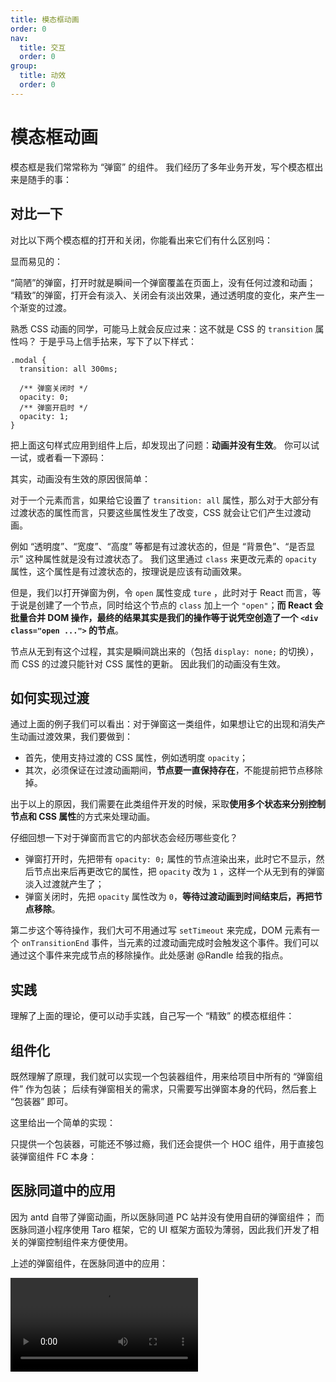 ```yaml
---
title: 模态框动画
order: 0
nav:
  title: 交互
  order: 0
group:
  title: 动效
  order: 0
---
```


# 模态框动画

模态框是我们常常称为 “弹窗” 的组件。
我们经历了多年业务开发，写个模态框出来是随手的事：

<code src="@/interactive/animation-modal/plain.tsx"></code>

## 对比一下

对比以下两个模态框的打开和关闭，你能看出来它们有什么区别吗：

<code src="@/interactive/animation-modal/compare.tsx" inline></code>

显而易见的：

“简陋”的弹窗，打开时就是瞬间一个弹窗覆盖在页面上，没有任何过渡和动画；
“精致”的弹窗，打开会有淡入、关闭会有淡出效果，通过透明度的变化，来产生一个渐变的过渡。

熟悉 CSS 动画的同学，可能马上就会反应过来：这不就是 CSS 的 `transition` 属性吗？
于是乎马上信手拈来，写下了以下样式：

```less | pure
.modal {
  transition: all 300ms;

  /** 弹窗关闭时 */
  opacity: 0;
  /** 弹窗开启时 */
  opacity: 1;
}
```

把上面这句样式应用到组件上后，却发现出了问题：**动画并没有生效**。
你可以试一试，或者看一下源码：

<code src="@/interactive/animation-modal/try-with-css.tsx"></code>

其实，动画没有生效的原因很简单：

对于一个元素而言，如果给它设置了 `transition: all` 属性，那么对于大部分有过渡状态的属性而言，只要这些属性发生了改变，CSS 就会让它们产生过渡动画。

例如 “透明度”、“宽度”、“高度” 等都是有过渡状态的，但是 “背景色”、“是否显示” 这种属性就是没有过渡状态了。
我们这里通过 `class` 来更改元素的 `opacity` 属性，这个属性是有过渡状态的，按理说是应该有动画效果。

但是，我们以打开弹窗为例，令 `open` 属性变成 `ture` ，此时对于 React 而言，等于说是创建了一个节点，同时给这个节点的 `class` 加上一个 `"open"`；**而 React 会批量合并 DOM 操作，最终的结果其实是我们的操作等于说凭空创造了一个 `<div class="open ...">` 的节点**。

节点从无到有这个过程，其实是瞬间跳出来的（包括 `display: none;` 的切换），而 CSS 的过渡只能针对 CSS 属性的更新。
因此我们的动画没有生效。

## 如何实现过渡

通过上面的例子我们可以看出：对于弹窗这一类组件，如果想让它的出现和消失产生动画过渡效果，我们要做到：

- 首先，使用支持过渡的 CSS 属性，例如透明度 `opacity`；
- 其次，必须保证在过渡动画期间，**节点要一直保持存在**，不能提前把节点移除掉。

出于以上的原因，我们需要在此类组件开发的时候，采取**使用多个状态来分别控制节点和 CSS 属性**的方式来处理动画。

仔细回想一下对于弹窗而言它的内部状态会经历哪些变化？

- 弹窗打开时，先把带有 `opacity: 0;` 属性的节点渲染出来，此时它不显示，然后节点出来后再更改它的属性，把 `opacity` 改为 `1` ，这样一个从无到有的弹窗淡入过渡就产生了；
- 弹窗关闭时，先把 `opacity` 属性改为 `0`，**等待过渡动画到时间结束后，再把节点移除**。

第二步这个等待操作，我们大可不用通过写 `setTimeout` 来完成，DOM 元素有一个 `onTransitionEnd` 事件，当元素的过渡动画完成时会触发这个事件。我们可以通过这个事件来完成节点的移除操作。此处感谢 @Randle 给我的指点。

## 实践

理解了上面的理论，便可以动手实践，自己写一个 “精致” 的模态框组件：

<code src="@/interactive/animation-modal/good.tsx"></code>

## 组件化

既然理解了原理，我们就可以实现一个包装器组件，用来给项目中所有的 “弹窗组件” 作为包装；
后续有弹窗相关的需求，只需要写出弹窗本身的代码，然后套上 “包装器” 即可。

这里给出一个简单的实现：

<code src="@/interactive/animation-modal/wrapper.tsx"></code>

只提供一个包装器，可能还不够过瘾，我们还会提供一个 HOC 组件，用于直接包装弹窗组件 FC 本身：

<code src="@/interactive/animation-modal/wrapper-hoc.tsx"></code>

## 医脉同道中的应用

因为 antd 自带了弹窗动画，所以医脉同道 PC 站并没有使用自研的弹窗组件；
而医脉同道小程序使用 Taro 框架，它的 UI 框架方面较为薄弱，因此我们开发了相关的弹窗控制组件来方便使用。

上述的弹窗组件，在医脉同道中的应用：

<video src="https://paperplane-1253277322.cos.ap-shanghai.myqcloud.com/career-share/interactive/ymtd__interactive__animation-modal.mp4" controls></video>

